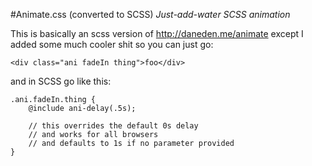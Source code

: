 #Animate.css (converted to SCSS)
*Just-add-water SCSS animation*

This is basically an scss version of http://daneden.me/animate except I added some much cooler shit so you can just go:

    <div class="ani fadeIn thing">foo</div>

and in SCSS go like this:

    .ani.fadeIn.thing {
    	@include ani-delay(.5s);

        // this overrides the default 0s delay
        // and works for all browsers
    	// and defaults to 1s if no parameter provided
    }